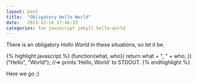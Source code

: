 ```yaml
---
layout: post
title:  "Obligatory Hello World"
date:   2013-12-16 17:46:33
categories: fun javascript jekyll hello-world
---
```


There is an obligatory _Hello World_ in these situations, so let it be.

{% highlight javascript %}
(function(what, who){
   return what + ", " + who;
})("Hello", "World");
//=> prints 'Hello, World' to STDOUT.
{% endhighlight %}

Here we go ;)